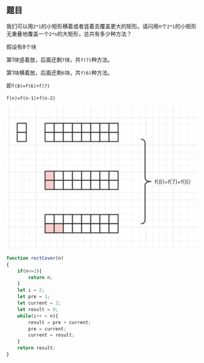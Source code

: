 ## 题目

我们可以用`2*1`的小矩形横着或者竖着去覆盖更大的矩形。请问用n个`2*1`的小矩形无重叠地覆盖一个`2*n`的大矩形，总共有多少种方法？


假设有8个块

第1块竖着放，后面还剩`7`块，共`f(7)`种方法。

第1块横着放，后面还剩`6`块，共`f(6)`种方法。

即`f(8)=f(6)+f(7)`

`f(n)=f(n-1)+f(n-2)`

![](../dist/img/矩形覆盖.png)


```js
function rectCover(n)
{
    if(n<=2){
        return n;
    }
    let i = 2;
    let pre = 1;
    let current = 2;
    let result = 0;
    while(i++ < n){
        result = pre + current;
        pre = current;
        current = result;
    }
    return result;
}
```